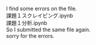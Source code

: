 I find some errors on the file.  
課題１スクレイピング.ipynb  
課題１分析.ipynb  
So I submitted the same file again.  
sorry for the errors.  
